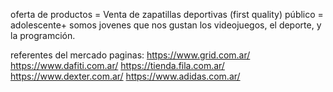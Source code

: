 oferta de productos = Venta de zapatillas deportivas (first quality)
público = adolescente+
somos jovenes que nos gustan los videojuegos, el deporte, y la programción.

referentes del mercado
paginas:
https://www.grid.com.ar/
https://www.dafiti.com.ar/
https://tienda.fila.com.ar/
https://www.dexter.com.ar/
https://www.adidas.com.ar/
